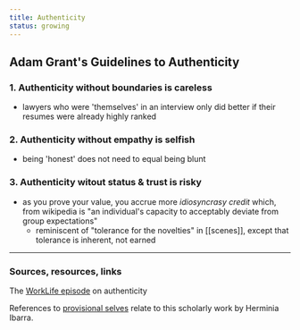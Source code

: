```yaml
---
title: Authenticity
status: growing
---
```




## Adam Grant's Guidelines to Authenticity

### 1. Authenticity without boundaries is careless

- lawyers who were 'themselves' in an interview only did better if their resumes were already highly ranked

### 2. Authenticity without empathy is selfish

- being 'honest' does not need to equal being blunt

### 3. Authenticity witout status & trust is risky

- as you prove your value, you accrue more *idiosyncrasy credit* which, from wikipedia is "an individual's capacity to acceptably deviate from group expectations"
	- reminiscent of "tolerance for the novelties" in [[scenes]], except that tolerance is inherent, not earned

---
### Sources, resources, links

The [WorkLife episode](https://www.ted.com/talks/worklife_with_adam_grant_authenticity_is_a_double_edged_sword?language=en&referrer=playlist-worklife_with_adam_grant_season_3#t-703780) on authenticity

References to [provisional selves](https://hbswk.hbs.edu/archive/provisional-selves-experimenting-with-image-and-identity-in-professional-adaptation) relate to this scholarly work by Herminia Ibarra.